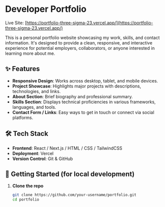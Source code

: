 # Developer Portfolio

Live Site: [https://portfolio-three-sigma-23.vercel.app/](https://portfolio-three-sigma-23.vercel.app/)

This is a personal portfolio website showcasing my work, skills, and contact information. It's designed to provide a clean, responsive, and interactive experience for potential employers, collaborators, or anyone interested in learning more about me.


## ✨ Features

- **Responsive Design**: Works across desktop, tablet, and mobile devices.
- **Project Showcase**: Highlights major projects with descriptions, technologies, and links.
- **About Section**: Brief biography and professional summary.
- **Skills Section**: Displays technical proficiencies in various frameworks, languages, and tools.
- **Contact Form / Links**: Easy ways to get in touch or connect via social platforms.

## 🛠️ Tech Stack

- **Frontend**: React / Next.js / HTML / CSS / TailwindCSS
- **Deployment**: Vercel
- **Version Control**: Git & GitHub

## 🚀 Getting Started (for local development)

1. **Clone the repo**  
   ```bash
   git clone https://github.com/your-username/portfolio.git
   cd portfolio
